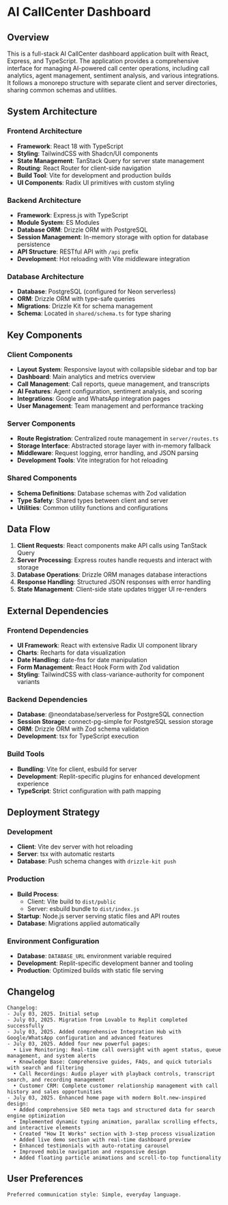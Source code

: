 # AI CallCenter Dashboard

## Overview

This is a full-stack AI CallCenter dashboard application built with React, Express, and TypeScript. The application provides a comprehensive interface for managing AI-powered call center operations, including call analytics, agent management, sentiment analysis, and various integrations. It follows a monorepo structure with separate client and server directories, sharing common schemas and utilities.

## System Architecture

### Frontend Architecture
- **Framework**: React 18 with TypeScript
- **Styling**: TailwindCSS with Shadcn/UI components
- **State Management**: TanStack Query for server state management
- **Routing**: React Router for client-side navigation
- **Build Tool**: Vite for development and production builds
- **UI Components**: Radix UI primitives with custom styling

### Backend Architecture
- **Framework**: Express.js with TypeScript
- **Module System**: ES Modules
- **Database ORM**: Drizzle ORM with PostgreSQL
- **Session Management**: In-memory storage with option for database persistence
- **API Structure**: RESTful API with `/api` prefix
- **Development**: Hot reloading with Vite middleware integration

### Database Architecture
- **Database**: PostgreSQL (configured for Neon serverless)
- **ORM**: Drizzle ORM with type-safe queries
- **Migrations**: Drizzle Kit for schema management
- **Schema**: Located in `shared/schema.ts` for type sharing

## Key Components

### Client Components
- **Layout System**: Responsive layout with collapsible sidebar and top bar
- **Dashboard**: Main analytics and metrics overview
- **Call Management**: Call reports, queue management, and transcripts
- **AI Features**: Agent configuration, sentiment analysis, and scoring
- **Integrations**: Google and WhatsApp integration pages
- **User Management**: Team management and performance tracking

### Server Components
- **Route Registration**: Centralized route management in `server/routes.ts`
- **Storage Interface**: Abstracted storage layer with in-memory fallback
- **Middleware**: Request logging, error handling, and JSON parsing
- **Development Tools**: Vite integration for hot reloading

### Shared Components
- **Schema Definitions**: Database schemas with Zod validation
- **Type Safety**: Shared types between client and server
- **Utilities**: Common utility functions and configurations

## Data Flow

1. **Client Requests**: React components make API calls using TanStack Query
2. **Server Processing**: Express routes handle requests and interact with storage
3. **Database Operations**: Drizzle ORM manages database interactions
4. **Response Handling**: Structured JSON responses with error handling
5. **State Management**: Client-side state updates trigger UI re-renders

## External Dependencies

### Frontend Dependencies
- **UI Framework**: React with extensive Radix UI component library
- **Charts**: Recharts for data visualization
- **Date Handling**: date-fns for date manipulation
- **Form Management**: React Hook Form with Zod validation
- **Styling**: TailwindCSS with class-variance-authority for component variants

### Backend Dependencies
- **Database**: @neondatabase/serverless for PostgreSQL connection
- **Session Storage**: connect-pg-simple for PostgreSQL session storage
- **ORM**: Drizzle ORM with Zod schema validation
- **Development**: tsx for TypeScript execution

### Build Tools
- **Bundling**: Vite for client, esbuild for server
- **Development**: Replit-specific plugins for enhanced development experience
- **TypeScript**: Strict configuration with path mapping

## Deployment Strategy

### Development
- **Client**: Vite dev server with hot reloading
- **Server**: tsx with automatic restarts
- **Database**: Push schema changes with `drizzle-kit push`

### Production
- **Build Process**: 
  - Client: Vite build to `dist/public`
  - Server: esbuild bundle to `dist/index.js`
- **Startup**: Node.js server serving static files and API routes
- **Database**: Migrations applied automatically

### Environment Configuration
- **Database**: `DATABASE_URL` environment variable required
- **Development**: Replit-specific development banner and tooling
- **Production**: Optimized builds with static file serving

## Changelog

```
Changelog:
- July 03, 2025. Initial setup
- July 03, 2025. Migration from Lovable to Replit completed successfully
- July 03, 2025. Added comprehensive Integration Hub with Google/WhatsApp configuration and advanced features
- July 03, 2025. Added four new powerful pages:
  • Live Monitoring: Real-time call oversight with agent status, queue management, and system alerts
  • Knowledge Base: Comprehensive guides, FAQs, and quick tutorials with search and filtering
  • Call Recordings: Audio player with playback controls, transcript search, and recording management
  • Customer CRM: Complete customer relationship management with call history and sales opportunities
- July 03, 2025. Enhanced home page with modern Bolt.new-inspired design:
  • Added comprehensive SEO meta tags and structured data for search engine optimization
  • Implemented dynamic typing animation, parallax scrolling effects, and interactive elements
  • Created "How It Works" section with 3-step process visualization
  • Added live demo section with real-time dashboard preview
  • Enhanced testimonials with auto-rotating carousel
  • Improved mobile navigation and responsive design
  • Added floating particle animations and scroll-to-top functionality
```

## User Preferences

```
Preferred communication style: Simple, everyday language.
```